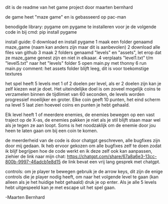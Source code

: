 dit is de readme van het game project door maarten bernhard

de game heet "maze game" en is gebasseerd op pac-man

benodigde library: pygame
om pygame te installeren voor je de volgende code in bij cmd:
pip install pygame

install guide:
0 download en install pygame
1 maak een folder genaamd maze_game (naam kan anders zijn maar dit is aanbevolen)
2 download alle files van github
3 maak 2 folders genaamd "levels" en "assets", let erop dat ze maze_game genest zijn en niet in elkaaar.
4 verplaats "level1.txt" t/m "level5.txt" naar het "levels" folder
5 open main.py met thonny
6 run main.py
comment: het assets folder blijft leeg, dit is voor toekomstige textures


het spel heeft 5 levels met 1 of 2 doelen per level, als er 2 doelen zijn kan je zelf kiezen wat je doet.
Het uiteindelijke doel is om zoveel mogelijk coins te verzamelen binnen de tijdlimiet van 60 seconden, de levels worden progressief moeilijker en groter.
Elke coin geeft 10 punten, het eind scherm na level 5 laat zien hoeveel coins en punten je hebt gehaald.

Elk level heeft 1 of meerdere enemies, de enemies bewegen op een vast traject op de X-as,
de enemies pakken je niet als je stil blijft staan maar wel als je tegen ze aan loopt.
Soms is het noodzaklijk om de enemie door jou heen te laten gaan om bij een coin te komen.

de meerderheid van de code is door chatgpt geschreven, alle bugfixes zijn door mij gedaan.
Ik heb ervoor gekozen om alle bugfixes zelf te doen zodat ik blijf begrijpen hoe de code werkt en ik deze zelf ook kan aanpassen,
ziehier de link naar mijn chat: https://chatgpt.com/share/67a8a6e3-13cc-800b-9997-46adcb1e8d15
de link bevat een vrij lang gesprek met chatgpt.

controls:
om je player te bewegen gebruik je de arrow keys, dit zijn de enige controls die je player nodig heeft, 
om naar het volgende level te gaan (kan alleen als je het huidige hebt gehaald) druk je op enter.
Als je alle 5 levels hebt uitgespeeld kan je met escape uit het spel gaan.

-Maarten Bernhard

